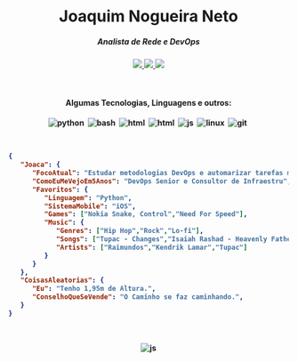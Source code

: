 <h1 align="center">Joaquim Nogueira Neto</h1>

<h5 align="center">Analista de Rede e DevOps</h5>

<p align="center">
	<a href="https://gist.github.com/ninguemns">
		<img src="https://img.shields.io/badge/-Gists-000?style=for-the-badge&logo=Github&logoColor=white" />
	</a>
	    <a href="mailto:netonetworks@proton.me">
		<img src="https://img.shields.io/badge/protonmail-%238B89CC.svg?&style=for-the-badge&logo=protonmail&logoColor=white" />
	</a>
	<a href="https://www.linkedin.com/in/joaquimnogueiraneto/">
		<img src="https://img.shields.io/badge/-LinkedIn-%230077B5?style=for-the-badge&logo=linkedin&logoColor=white" />
	</a>	
</p>
<br>

<h4 align="center">Algumas Tecnologias, Linguagens e outros:<h4/>
	
<p align="center">
	<img src="https://img.shields.io/badge/python%20-%2314354C.svg?&style=for-the-badge&logo=python&logoColor=white" alt="python" />&nbsp;
	<img src="https://img.shields.io/badge/shell_script%20-%23121011.svg?&style=for-the-badge&logo=gnu-bash&logoColor=white" alt="bash" />&nbsp;
	<img src="https://img.shields.io/badge/HTML-239120?style=for-the-badge&logo=html5&logoColor=white" alt="html" />&nbsp;
	<img src="https://img.shields.io/badge/CSS-3498DB?&style=for-the-badge&logo=css3&logoColor=white" alt="html" />&nbsp;
	<img src="https://img.shields.io/badge/JavaScript-F7DF1E?style=for-the-badge&logo=javascript&logoColor=black" alt="js" />&nbsp;
	<img src="https://img.shields.io/badge/Linux-FCC624?style=for-the-badge&logo=linux&logoColor=black" alt="linux" />&nbsp;
	<img src="https://img.shields.io/badge/git-F05032?style=for-the-badge&logo=git&logoColor=white" alt="git" />&nbsp;
</p>

</br>

<!--START_SECTION:mydata-->

```json
{
   "Joaca": {
      "FocoAtual": "Estudar metodologias DevOps e automarizar tarefas massantes com Python",
      "ComoEuMeVejoEm5Anos": "DevOps Senior e Consultor de Infraestru",
      "Favoritos": {
         "Linguagem": "Python",
         "SistemaMobile": "iOS",
         "Games": ["Nokia Snake, Control","Need For Speed"],
         "Music": {
            "Genres": ["Hip Hop","Rock","Lo-fi"],
            "Songs": ["Tupac - Changes","Isaiah Rashad - Heavenly Father"],
            "Artists": ["Raimundos","Kendrik Lamar","Tupac"]
         }
      }
   },
   "CoisasAleatorias": {
      "Eu": "Tenho 1,95m de Altura.",
      "ConselhoQueSeVende": "O Caminho se faz caminhando.",
   }
}
```

<!--END_SECTION:mydata-->

<br>

<!--START_SECTION:waka-->

<p align="center">
	<img src="https://komarev.com/ghpvc/?username=ninguemns&style=flat-squar" alt="js" />
</p>
